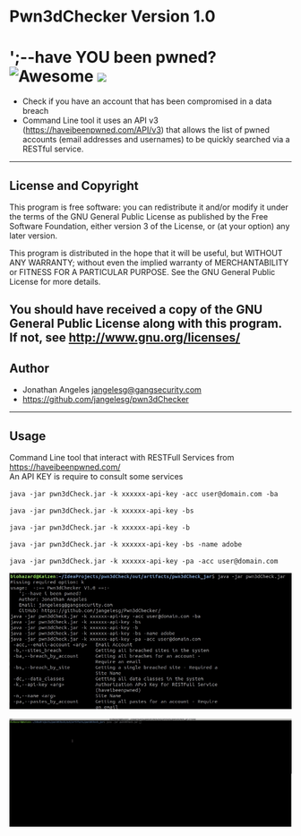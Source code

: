 #  Pwn3dChecker **Version 1.0**
# ';--have YOU been pwned? ![Awesome](https://cdn.rawgit.com/sindresorhus/awesome/d7305f38d29fed78fa85652e3a63e154dd8e8829/media/badge.svg) ![](https://img.shields.io/badge/Java-powered-green)


- Check if you have an account that has been compromised in a data breach
- Command Line tool it uses an API v3 (https://haveibeenpwned.com/API/v3) that allows the list of pwned accounts (email addresses and usernames) to be quickly searched via a RESTful service. 

 ---
 ## License and Copyright 
 This program is free software: you can redistribute it and/or modify
it under the terms of the GNU General Public License as published by
the Free Software Foundation, either version 3 of the License, or
(at your option) any later version.

This program is distributed in the hope that it will be useful,
but WITHOUT ANY WARRANTY; without even the implied warranty of
MERCHANTABILITY or FITNESS FOR A PARTICULAR PURPOSE.  See the
GNU General Public License for more details.

You should have received a copy of the GNU General Public License
along with this program.  If not, see <http://www.gnu.org/licenses/>
---
## Author 
- Jonathan Angeles <jangelesg@gangsecurity.com>
- https://github.com/jangelesg/pwn3dChecker
---
## Usage 
  Command Line tool that interact with RESTFull Services from https://haveibeenpwned.com/  
  An API KEY is require to consult some services 
  ```console
java -jar pwn3dCheck.jar -k xxxxxx-api-key -acc user@domain.com -ba
  ```
```console
java -jar pwn3dCheck.jar -k xxxxxx-api-key -bs
```

```console
java -jar pwn3dCheck.jar -k xxxxxx-api-key -b
```
```console
java -jar pwn3dCheck.jar -k xxxxxx-api-key -bs -name adobe
```
```console
java -jar pwn3dCheck.jar -k xxxxxx-api-key -pa -acc user@domain.com
```

![](https://github.com/jangelesg/pwn3dChecker/blob/master/info/pwn3dcheck2.jpg)

![](https://github.com/jangelesg/pwn3dChecker/blob/master/info/pwn3dcheck.gif)


